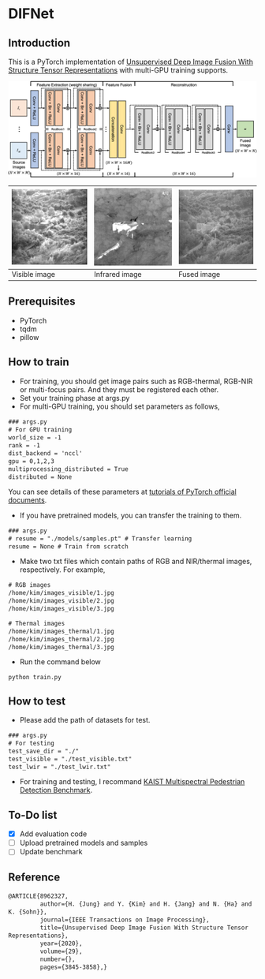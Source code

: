 # DIFNet

## Introduction

This is a PyTorch implementation of [Unsupervised Deep Image Fusion With Structure Tensor Representations](https://ieeexplore.ieee.org/document/8962327) with multi-GPU training supports.

<p align="center"><img src="./network.png" width="640"\></p>

| ![samples](samples/visible.png) | ![samples](samples/lwir.png) | ![samples](samples/fuse.png) |
|---|---|---|
| Visible image | Infrared image | Fused image |

## Prerequisites

* PyTorch
* tqdm
* pillow

## How to train

* For training, you should get image pairs such as RGB-thermal, RGB-NIR or multi-focus pairs. And they must be registered each other.
* Set your training phase at args.py
* For multi-GPU training, you should set parameters as follows,
```
### args.py
# For GPU training
world_size = -1
rank = -1
dist_backend = 'nccl'
gpu = 0,1,2,3
multiprocessing_distributed = True
distributed = None
```
You can see details of these parameters at [tutorials of PyTorch official documents](https://pytorch.org/tutorials/intermediate/dist_tuto.html#distributed-training). 
* If you have pretrained models, you can transfer the training to them.
```
### args.py
# resume = "./models/samples.pt" # Transfer learning
resume = None # Train from scratch
```
* Make two txt files which contain paths of RGB and NIR/thermal images, respectively. For example,
```
# RGB images
/home/kim/images_visible/1.jpg
/home/kim/images_visible/2.jpg
/home/kim/images_visible/3.jpg
```
```
# Thermal images
/home/kim/images_thermal/1.jpg
/home/kim/images_thermal/2.jpg
/home/kim/images_thermal/3.jpg
```
* Run the command below
```
python train.py
```

## How to test

* Please add the path of datasets for test.
```
### args.py
# For testing
test_save_dir = "./"
test_visible = "./test_visible.txt"
test_lwir = "./test_lwir.txt"
```
* For training and testing, I recommand [KAIST Multispectral Pedestrian Detection Benchmark](https://soonminhwang.github.io/rgbt-ped-detection/).

## To-Do list
* [x] Add evaluation code
* [ ] Upload pretrained models and samples
* [ ] Update benchmark

## Reference

```
@ARTICLE{8962327,  
         author={H. {Jung} and Y. {Kim} and H. {Jang} and N. {Ha} and K. {Sohn}},  
         journal={IEEE Transactions on Image Processing},   
         title={Unsupervised Deep Image Fusion With Structure Tensor Representations},  
         year={2020},  
         volume={29},  
         number={},  
         pages={3845-3858},}
```
